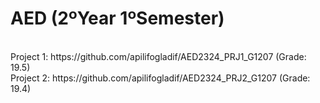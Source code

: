# AED (2ºYear 1ºSemester)

<br>
Project 1: https://github.com/apilifogladif/AED2324_PRJ1_G1207  (Grade: 19.5)
<br>
Project 2: https://github.com/apilifogladif/AED2324_PRJ2_G1207  (Grade: 19.4)
